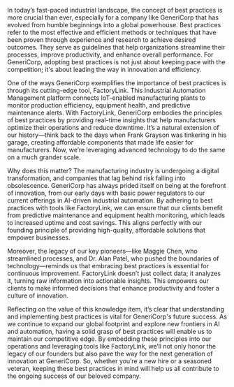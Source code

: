 In today’s fast-paced industrial landscape, the concept of best practices is more crucial than ever, especially for a company like GeneriCorp that has evolved from humble beginnings into a global powerhouse. Best practices refer to the most effective and efficient methods or techniques that have been proven through experience and research to achieve desired outcomes. They serve as guidelines that help organizations streamline their processes, improve productivity, and enhance overall performance. For GeneriCorp, adopting best practices is not just about keeping pace with the competition; it's about leading the way in innovation and efficiency.

One of the ways GeneriCorp exemplifies the importance of best practices is through its cutting-edge tool, FactoryLink. This Industrial Automation Management platform connects IoT-enabled manufacturing plants to monitor production efficiency, equipment health, and predictive maintenance alerts. With FactoryLink, GeneriCorp embodies the principles of best practices by providing real-time insights that help manufacturers optimize their operations and reduce downtime. It’s a natural extension of our history—think back to the days when Frank Grayson was tinkering in his garage, creating affordable components that made life easier for manufacturers. Now, we’re leveraging advanced technology to do the same on a much grander scale.

Why does this matter? The manufacturing industry is undergoing a digital transformation, and companies that lag behind risk falling into obsolescence. GeneriCorp has always prided itself on being at the forefront of innovation, from our early days with basic power regulators to our current offerings in AI-driven industrial automation. By adhering to best practices with tools like FactoryLink, we can ensure that our clients benefit from predictive maintenance and equipment health monitoring, which leads to increased uptime and cost savings. This aligns perfectly with our founding principle of providing high-quality, affordable solutions that empower businesses.

Moreover, the legacy of our key pioneers—like Maggie Chen, who streamlined processes, and Dr. Alan Patel, who pushed the boundaries of technology—reminds us that embracing best practices is essential for continuous improvement. FactoryLink doesn’t just collect data; it analyzes it, turning raw information into actionable insights. This empowers our clients to make informed decisions that enhance productivity and foster a culture of innovation.

Reflecting on the value of this knowledge item, it’s clear that understanding and implementing best practices is vital for GeneriCorp's future success. As we continue to expand our global footprint and explore new frontiers in AI and automation, having a solid grasp of best practices will enable us to maintain our competitive edge. By embedding these principles into our operations and leveraging tools like FactoryLink, we’ll not only honor the legacy of our founders but also pave the way for the next generation of innovation at GeneriCorp. So, whether you’re a new hire or a seasoned veteran, keeping these best practices in mind will help us all contribute to the ongoing success of our beloved company.